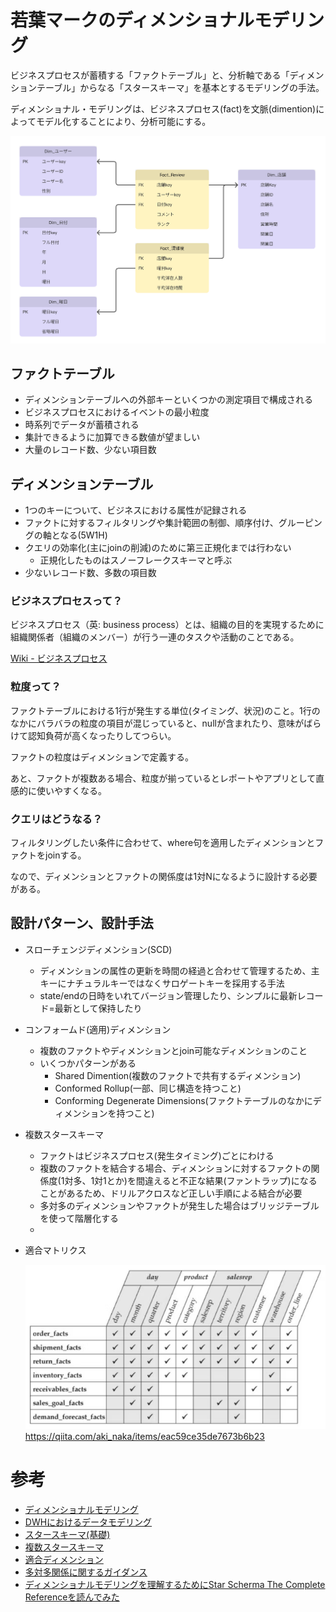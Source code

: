 # 若葉マークのディメンショナルモデリング

ビジネスプロセスが蓄積する「ファクトテーブル」と、分析軸である「ディメンションテーブル」からなる「スタースキーマ」を基本とするモデリングの手法。

ディメンショナル・モデリングは、ビジネスプロセス(fact)を文脈(dimention)によってモデル化することにより、分析可能にする。

![alt text](img/star_schema.png)

## ファクトテーブル

* ディメンションテーブルへの外部キーといくつかの測定項目で構成される
* ビジネスプロセスにおけるイベントの最小粒度
* 時系列でデータが蓄積される
* 集計できるように加算できる数値が望ましい
* 大量のレコード数、少ない項目数

## ディメンションテーブル

* 1つのキーについて、ビジネスにおける属性が記録される
* ファクトに対するフィルタリングや集計範囲の制御、順序付け、グルーピングの軸となる(5W1H)
* クエリの効率化(主にjoinの削減)のために第三正規化までは行わない
    * 正規化したものはスノーフレークスキーマと呼ぶ
* 少ないレコード数、多数の項目数

### ビジネスプロセスって？

ビジネスプロセス（英: business process）とは、組織の目的を実現するために組織関係者（組織のメンバー）が行う一連のタスクや活動のことである。

[Wiki - ビジネスプロセス](https://ja.wikipedia.org/wiki/%E3%83%93%E3%82%B8%E3%83%8D%E3%82%B9%E3%83%97%E3%83%AD%E3%82%BB%E3%82%B9)

### 粒度って？

ファクトテーブルにおける1行が発生する単位(タイミング、状況)のこと。1行のなかにバラバラの粒度の項目が混じっていると、nullが含まれたり、意味がばらけて認知負荷が高くなったりしてつらい。

ファクトの粒度はディメンションで定義する。

あと、ファクトが複数ある場合、粒度が揃っているとレポートやアプリとして直感的に使いやすくなる。

### クエリはどうなる？

フィルタリングしたい条件に合わせて、where句を適用したディメンションとファクトをjoinする。

なので、ディメンションとファクトの関係度は1対Nになるように設計する必要がある。

## 設計パターン、設計手法

* スローチェンジディメンション(SCD)
    * ディメンションの属性の更新を時間の経過と合わせて管理するため、主キーにナチュラルキーではなくサロゲートキーを採用する手法
    * state/endの日時をいれてバージョン管理したり、シンプルに最新レコード=最新として保持したり

* コンフォームド(適用)ディメンション
    * 複数のファクトやディメンションとjoin可能なディメンションのこと
    * いくつかパターンがある
        * Shared Dimention(複数のファクトで共有するディメンション)
        * Conformed Rollup(一部、同じ構造を持つこと)
        * Conforming Degenerate Dimensions(ファクトテーブルのなかにディメンションを持つこと)

* 複数スタースキーマ
    * ファクトはビジネスプロセス(発生タイミング)ごとにわける
    * 複数のファクトを結合する場合、ディメンションに対するファクトの関係度(1対多、1対1とか)を間違えると不正な結果(ファントラップ)になることがあるため、ドリルアクロスなど正しい手順による結合が必要
    * 多対多のディメンションやファクトが発生した場合はブリッジテーブルを使って階層化する
    * 

* 適合マトリクス

    ![alt text](img/conformed_matrix.png)
    https://qiita.com/aki_naka/items/eac59ce35de7673b6b23

# 参考

* [ディメンショナルモデリング](https://zenn.dev/pei0804/articles/dimensional-modeling)
* [DWHにおけるデータモデリング](https://speakerdeck.com/ryotas_data/dwhniokerudetamoderu-ding-fan-karazui-xin-torendomade?slide=52)
* [スタースキーマ(基礎)](https://zenn.dev/pei0804/articles/star-schema-design)
* [複数スタースキーマ](https://zenn.dev/pei0804/articles/multiple-star-schema)
* [適合ディメンション](https://zenn.dev/pei0804/articles/conformed-dimensions)
* [多対多関係に関するガイダンス](https://learn.microsoft.com/ja-jp/power-bi/guidance/relationships-many-to-many)
* [ディメンショナルモデリングを理解するためにStar Scherma The Complete Referenceを読んでみた](https://qiita.com/aki_naka/items/eac59ce35de7673b6b23)
